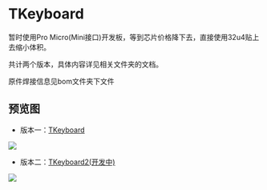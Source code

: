 # TKeyboard



暂时使用Pro Micro(Mini接口)开发板，等到芯片价格降下去，直接使用32u4贴上去缩小体积。

共计两个版本，具体内容详见相关文件夹的文档。

原件焊接信息见bom文件夹下文件

## 预览图

+ 版本一：[TKeyboard](./TKeyboard)

![](./TKeyboard/Preview/TKeyboard.jpg)



+ 版本二：[TKeyboard2(开发中)](./TKeyboard2)

![](./TKeyboard2/Preview/TKeyboard2.jpg)

